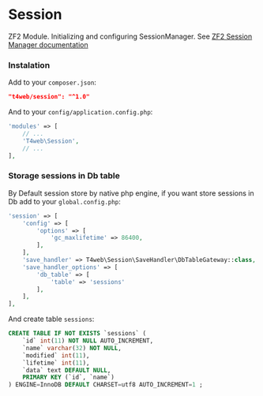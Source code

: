 # Session

ZF2 Module. Initializing and configuring SessionManager. See [ZF2 Session Manager documentation](http://framework.zend.com/manual/current/en/modules/zend.session.manager.html)

### Instalation

Add to your `composer.json`:
```json
"t4web/session": "^1.0"
```

And to your `config/application.config.php`:
```php
'modules' => [
    // ...
    'T4web\Session',
    // ...
],
```

### Storage sessions in Db table

By Default session store by native php engine, if you want store sessions in Db add to your `global.config.php`:
```php
'session' => [
    'config' => [
        'options' => [
            'gc_maxlifetime' => 86400,
        ],
    ],
    'save_handler' => T4web\Session\SaveHandler\DbTableGateway::class,
    'save_handler_options' => [
        'db_table' => [
            'table' => 'sessions'
        ],
    ],
],
```
And create table `sessions`:
```sql
CREATE TABLE IF NOT EXISTS `sessions` (
    `id` int(11) NOT NULL AUTO_INCREMENT,
    `name` varchar(32) NOT NULL,
    `modified` int(11),
    `lifetime` int(11),
    `data` text DEFAULT NULL,
    PRIMARY KEY (`id`, `name`)
) ENGINE=InnoDB DEFAULT CHARSET=utf8 AUTO_INCREMENT=1 ;
```
